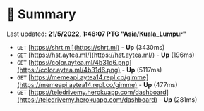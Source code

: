 # 📖 Summary
Last updated: **21/5/2022, 1:46:07 PTG "Asia/Kuala_Lumpur"**

- `GET` [https://shrt.ml](https://shrt.ml) - **Up** (3430ms)
- `GET` [https://hst.aytea.ml/](https://hst.aytea.ml/) - **Up** (196ms)
- `GET` [https://color.aytea.ml/4b31d6.png](https://color.aytea.ml/4b31d6.png) - **Up** (5117ms)
- `GET` [https://memeapi.aytea14.repl.co/gimme](https://memeapi.aytea14.repl.co/gimme) - **Up** (477ms)
- `GET` [https://teledrivemy.herokuapp.com/dashboard](https://teledrivemy.herokuapp.com/dashboard) - **Up** (281ms)
